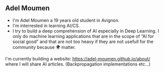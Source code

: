 ## Adel Moumen
- I'm Adel Moumen a 19 years old student in Avignon.
- I'm interrested in learning AI/CS. 
- I try to build a deep comprehension of AI especially in Deep Learning. I only do machine learning applications that 
are in the scope of “AI for social good” and that are not too heavy if they are not usefull for the community because 🌍 matter.

I'm currently building a website: https://adel-moumen.github.io/about/ where I will share AI articles. (Backpropagation implementations etc...) 

